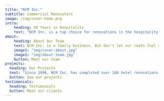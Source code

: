 ```yaml
---
title: "NCM Inc."
subtitle: Commercial Renovators
image: /img/cover-home.png
intro:
    heading: 30 Years in Hospitality
    text: "NCM Inc. is a top choice for renovations in the hospitality industry. Why? 30 years of experience speaks for itself. From pools to patios and barrooms to bathrooms, we've done it all."
about:
    heading: About Our Team
    text: NCM Inc. is a family business. But don't let our roots fool you, we have over 100 commercial projects under our belt, licensing in 6 states, and team members with 30+ years of hopitality experience. Don't be surprised if you feel like part of the family!
    image1: "img/cover-about.jpg"
    image2: "img/about-team.jpg"
    button: Meet our team
projects:
  heading: Our Projects
  text: "Since 1996, NCM Inc. has completed over 100 hotel renovations across the country. We have state licensing in Florida, California, Washington, South Carolina, Oregon, Arizona, and Colorado. Though we are always expanding, our fair treatment of clients keeps them coming back year after year."
  button: See our projects
testimonials:
  heading: Testimonials
  button: Meet our clients
---
```

